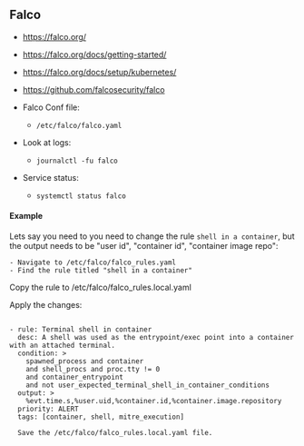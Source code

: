 ## Falco

- <https://falco.org/>
- <https://falco.org/docs/getting-started/>
- <https://falco.org/docs/setup/kubernetes/>
- <https://github.com/falcosecurity/falco>

- Falco Conf file:
  - `/etc/falco/falco.yaml`

- Look at logs:
  - `journalctl -fu falco`

- Service status:
  - `systemctl status falco`

#### Example

Lets say you need to you need to change the rule `shell in a container`, but the output needs to be "user id", "container id", "container image repo":

```
- Navigate to /etc/falco/falco_rules.yaml
- Find the rule titled "shell in a container"
```
Copy the rule to /etc/falco/falco_rules.local.yaml

Apply the changes:
```

- rule: Terminal shell in container
  desc: A shell was used as the entrypoint/exec point into a container with an attached terminal.
  condition: >
    spawned_process and container
    and shell_procs and proc.tty != 0
    and container_entrypoint
    and not user_expected_terminal_shell_in_container_conditions
  output: >
    %evt.time.s,%user.uid,%container.id,%container.image.repository
  priority: ALERT
  tags: [container, shell, mitre_execution]
  
  Save the /etc/falco/falco_rules.local.yaml file.
  
```
